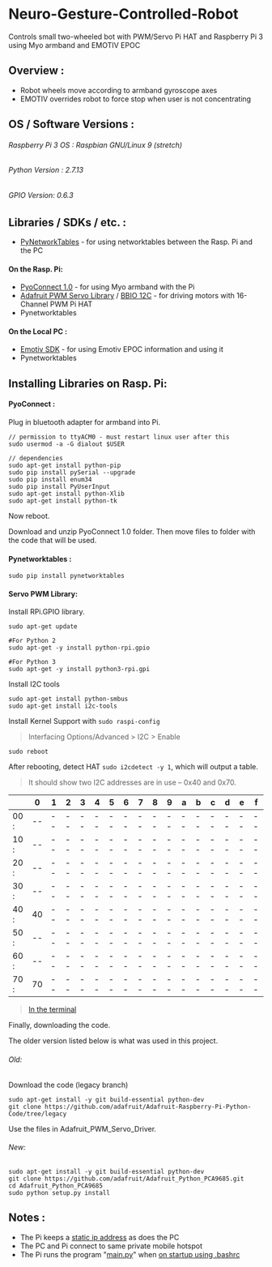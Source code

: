 # Neuro-Gesture-Controlled-Robot
Controls small two-wheeled bot with PWM/Servo Pi HAT and Raspberry Pi 3 using Myo armband and EMOTIV EPOC

## Overview :
* Robot wheels move according to armband gyroscope axes
* EMOTIV overrides robot to force stop when user is not concentrating

## OS / Software Versions :

###### Raspberry Pi 3 OS : Raspbian GNU/Linux 9 (stretch)
###### Python Version : 2.7.13
###### GPIO Version: 0.6.3

## Libraries / SDKs / etc. :
*  [PyNetworkTables](https://github.com/robotpy/pynetworktables) - for using networktables between the Rasp. Pi and the PC
#### On the Rasp. Pi: 
*  [PyoConnect 1.0](http://www.fernandocosentino.net/pyoconnect/) - for using Myo armband with the Pi
*  [Adafruit PWM Servo Library](https://github.com/adafruit/Adafruit-Raspberry-Pi-Python-Code/tree/legacy) / [BBIO 12C](https://learn.adafruit.com/setting-up-io-python-library-on-beaglebone-black/i2c) - for driving motors with 16-Channel PWM Pi HAT
* Pynetworktables
#### On the Local PC :
* [Emotiv SDK](https://github.com/Emotiv/community-sdk) - for using Emotiv EPOC information and using it
* Pynetworktables

## Installing Libraries on Rasp. Pi:
#### PyoConnect :
Plug in bluetooth adapter for armband into Pi.
```
// permission to ttyACM0 - must restart linux user after this
sudo usermod -a -G dialout $USER

// dependencies
sudo apt-get install python-pip
sudo pip install pySerial --upgrade
sudo pip install enum34
sudo pip install PyUserInput
sudo apt-get install python-Xlib
sudo apt-get install python-tk
```
Now reboot.

Download and unzip PyoConnect 1.0 folder.
Then move files to folder with the code that will be used.

#### Pynetworktables :
```
sudo pip install pynetworktables
```
#### Servo PWM Library:
Install RPi.GPIO library.
```
sudo apt-get update

#For Python 2
sudo apt-get -y install python-rpi.gpio

#For Python 3
sudo apt-get -y install python3-rpi.gpi
```
Install I2C tools
```
sudo apt-get install python-smbus
sudo apt-get install i2c-tools
```
Install Kernel Support with `sudo raspi-config`

> Interfacing Options/Advanced > I2C > Enable

```
sudo reboot
```
After rebooting, detect HAT `sudo i2cdetect -y 1`, which will output a table.
> It should show two I2C addresses are in use – 0x40 and 0x70.

|  | 0 | 1 | 2 | 3 | 4 | 5 | 6 | 7 | 8 | 9 | a | b | c | d | e | f |
| --- | --- | --- | --- | --- | --- | --- | --- | --- | --- | --- | --- | --- | --- | --- | --- | ---|
| 00 : | --  | -- | --  | -- | --  | -- | --  | -- | --  | -- | --  | -- | --  | -- | --  | -- |
| 10 : | --  | -- | --  | -- | --  | -- | --  | -- | --  | -- | --  | -- | --  | -- | --  | -- |
| 20 : | --  | -- | --  | -- | --  | -- | --  | -- | --  | -- | --  | -- | --  | -- | --  | -- |
| 30 : | --  | -- | --  | -- | --  | -- | --  | -- | --  | -- | --  | -- | --  | -- | --  | -- |
| 40 : | 40  | -- | --  | -- | --  | -- | --  | -- | --  | -- | --  | -- | --  | -- | --  | -- |
| 50 : | --  | -- | --  | -- | --  | -- | --  | -- | --  | -- | --  | -- | --  | -- | --  | -- |
| 60 : | --  | -- | --  | -- | --  | -- | --  | -- | --  | -- | --  | -- | --  | -- | --  | -- |
| 70 : | 70  | -- | --  | -- | --  | -- | --  | -- | --  | -- | --  | -- | --  | -- | --  | -- |

> [In the terminal](https://cdn-learn.adafruit.com/assets/assets/000/003/055/medium800/learn_raspberry_pi_i2c-detect.png?1396790698)

Finally, downloading the code.

The older version listed below is what was used in this project.

###### Old:
Download the code (legacy branch)
```
sudo apt-get install -y git build-essential python-dev
git clone https://github.com/adafruit/Adafruit-Raspberry-Pi-Python-Code/tree/legacy
```
Use the files in Adafruit_PWM_Servo_Driver.
###### New:
```
sudo apt-get install -y git build-essential python-dev
git clone https://github.com/adafruit/Adafruit_Python_PCA9685.git
cd Adafruit_Python_PCA9685
sudo python setup.py install
```
## Notes :
* The Pi keeps a [static ip address](http://www.circuitbasics.com/how-to-set-up-a-static-ip-on-the-raspberry-pi/) as does the PC
* The PC and Pi connect to same private mobile hotspot
* The Pi runs the program "[main.py](https://github.com/mkazazic2001/Neuro-Gesture-Controlled-Robot/tree/master/Rasp-Pi)" when [on startup using .bashrc](https://www.dexterindustries.com/howto/run-a-program-on-your-raspberry-pi-at-startup/#bash)
